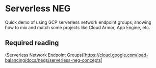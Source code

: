 # Serverless NEG

Quick demo of using GCP serverless network endpoint groups, showing how to mix and match some projects like Cloud Armor, App Engine, etc.

## Required reading

(Serverless Network Endpoint Groups)[https://cloud.google.com/load-balancing/docs/negs/serverless-neg-concepts]
